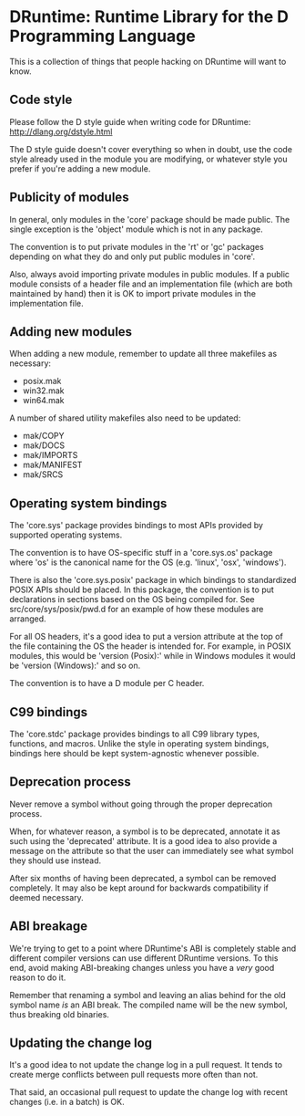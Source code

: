 DRuntime: Runtime Library for the D Programming Language
========================================================

This is a collection of things that people hacking on
DRuntime will want to know.

Code style
----------

Please follow the D style guide when writing code for
DRuntime: http://dlang.org/dstyle.html

The D style guide doesn't cover everything so when in
doubt, use the code style already used in the module you
are modifying, or whatever style you prefer if you're
adding a new module.

Publicity of modules
--------------------

In general, only modules in the 'core' package should be
made public. The single exception is the 'object' module
which is not in any package.

The convention is to put private modules in the 'rt' or
'gc' packages depending on what they do and only put
public modules in 'core'.

Also, always avoid importing private modules in public
modules. If a public module consists of a header file
and an implementation file (which are both maintained by
hand) then it is OK to import private modules in the
implementation file.

Adding new modules
------------------

When adding a new module, remember to update all three
makefiles as necessary:

* posix.mak
* win32.mak
* win64.mak

A number of shared utility makefiles also need to be
updated:

* mak/COPY
* mak/DOCS
* mak/IMPORTS
* mak/MANIFEST
* mak/SRCS

Operating system bindings
-------------------------

The 'core.sys' package provides bindings to most APIs
provided by supported operating systems.

The convention is to have OS-specific stuff in a
'core.sys.os' package where 'os' is the canonical name
for the OS (e.g. 'linux', 'osx', 'windows').

There is also the 'core.sys.posix' package in which
bindings to standardized POSIX APIs should be placed.
In this package, the convention is to put declarations
in sections based on the OS being compiled for. See
src/core/sys/posix/pwd.d for an example of how these
modules are arranged.

For all OS headers, it's a good idea to put a version
attribute at the top of the file containing the OS
the header is intended for. For example, in POSIX
modules, this would be 'version (Posix):' while in
Windows modules it would be 'version (Windows):' and
so on.

The convention is to have a D module per C header.

C99 bindings
------------

The 'core.stdc' package provides bindings to all C99
library types, functions, and macros. Unlike the style
in operating system bindings, bindings here should be
kept system-agnostic whenever possible.

Deprecation process
-------------------

Never remove a symbol without going through the proper
deprecation process.

When, for whatever reason, a symbol is to be deprecated,
annotate it as such using the 'deprecated' attribute. It
is a good idea to also provide a message on the attribute
so that the user can immediately see what symbol they
should use instead.

After six months of having been deprecated, a symbol can
be removed completely. It may also be kept around for
backwards compatibility if deemed necessary.

ABI breakage
------------

We're trying to get to a point where DRuntime's ABI is
completely stable and different compiler versions can
use different DRuntime versions. To this end, avoid
making ABI-breaking changes unless you have a *very*
good reason to do it.

Remember that renaming a symbol and leaving an alias
behind for the old symbol name *is* an ABI break. The
compiled name will be the new symbol, thus breaking old
binaries.

Updating the change log
-----------------------

It's a good idea to not update the change log in a pull
request. It tends to create merge conflicts between
pull requests more often than not.

That said, an occasional pull request to update the
change log with recent changes (i.e. in a batch) is OK.
